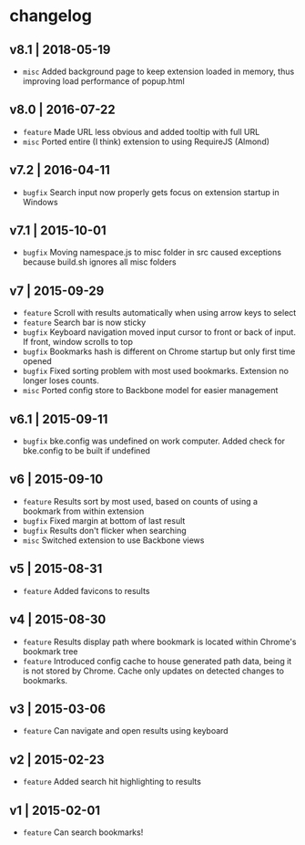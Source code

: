 # changelog

## v8.1 | 2018-05-19
* `misc` Added background page to keep extension loaded in memory, thus improving load performance of popup.html

## v8.0 | 2016-07-22
* `feature` Made URL less obvious and added tooltip with full URL
* `misc` Ported entire (I think) extension to using RequireJS (Almond)

## v7.2 | 2016-04-11
* `bugfix` Search input now properly gets focus on extension startup in Windows

## v7.1 | 2015-10-01
* `bugfix` Moving namespace.js to misc folder in src caused exceptions because build.sh ignores all misc folders

## v7 | 2015-09-29
* `feature` Scroll with results automatically when using arrow keys to select
* `feature` Search bar is now sticky
* `bugfix` Keyboard navigation moved input cursor to front or back of input. If front, window scrolls to top
* `bugfix` Bookmarks hash is different on Chrome startup but only first time opened
* `bugfix` Fixed sorting problem with most used bookmarks. Extension no longer loses counts.
* `misc` Ported config store to Backbone model for easier management

## v6.1 | 2015-09-11
* `bugfix` bke.config was undefined on work computer. Added check for bke.config to be built if undefined

## v6 | 2015-09-10
* `feature` Results sort by most used, based on counts of using a bookmark from within extension
* `bugfix` Fixed margin at bottom of last result
* `bugfix` Results don't flicker when searching
* `misc` Switched extension to use Backbone views

## v5 | 2015-08-31
* `feature` Added favicons to results

## v4 | 2015-08-30
* `feature` Results display path where bookmark is located within Chrome's bookmark tree
* `feature` Introduced config cache to house generated path data, being it is not stored by Chrome. Cache only updates on detected changes to bookmarks.

## v3 | 2015-03-06
* `feature` Can navigate and open results using keyboard

## v2 | 2015-02-23
* `feature` Added search hit highlighting to results

## v1 | 2015-02-01
* `feature` Can search bookmarks!
